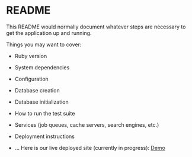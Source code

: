 # README

This README would normally document whatever steps are necessary to get the
application up and running.

Things you may want to cover:

* Ruby version

* System dependencies

* Configuration

* Database creation

* Database initialization

* How to run the test suite

* Services (job queues, cache servers, search engines, etc.)

* Deployment instructions

* ...
Here is our live deployed site (currently in progress): [Demo](http://vps-e0bdeadf.vps.ovh.us/)
